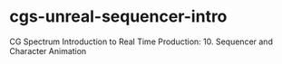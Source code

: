 # cgs-unreal-sequencer-intro
CG Spectrum Introduction to Real Time Production: 10. Sequencer and Character Animation

